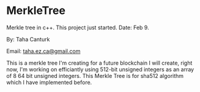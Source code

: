 # MerkleTree

Merkle tree in c++. This project just started. Date: Feb 9.

By: Taha Canturk

Email: taha.ez.ca@gmail.com

This is a merkle tree I'm creating for a future blockchain I will create, right now, I'm working on efficiantly using 512-bit unsigned integers as an array of 8 64 bit unsigned integers. This Merkle Tree is for sha512 algorithm which I have implemented before.
